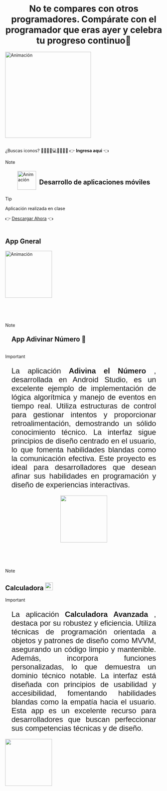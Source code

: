 <h1 style="text-align: center;"> No te compares con otros programadores. Compárate con el programador que eras ayer y celebra tu progreso continuo🥇</h1>	


 <img src="https://github.com/user-attachments/assets/9013b96f-e8a1-4aec-9d00-dc4cab1c460b" alt="Animación" height="275" />
 <br><br>

<p style="font-size:1.5 rem;">¿Buscas iconos? 💙📁🔧🔑💻🎁💾🎉💀   👉 <b><a href="https://gist.github.com/rxaviers/7360908" style="text-decoration: none;">
 Ingresa aqui</a></b> 👈</p>

>[!NOTE]
> <div style="display: flex; align-items: center; justify-content: center;"> <img src="https://github.com/user-attachments/assets/b37e5a1a-cbe4-4991-bf5d-ace902a5da9d" alt="Animación" width="60" /> <h2 style="margin-left: 10px;"> Desarrollo de aplicaciones móviles</h2></div>

>[!TIP]
><p>Aplicación realizada en clase </p>
>👉 <a href="">  Descargar Ahora</a> 👈 
<br>
<h2>App Gneral</h2>
 <img src="https://github.com/user-attachments/assets/58c7e182-10a0-4845-afda-970b46fc72ad" alt="Animación" width="150" />

<br><br><br>

>[!NOTE]
><h2 style= "padding: 10px; margin: 10px;">App Adivinar Número 📱</h2>

<img src="" alt="">


>[!IMPORTANT]
> <p style="text-align: justify; margin: 10px; padding: 10px; font-size: 1.5rem; font-family: 'Gill Sans', 'Gill Sans MT', Calibri, 'Trebuchet MS', sans-serif;">La aplicación <strong>Adivina el Número</strong> , desarrollada en Android Studio, es un excelente ejemplo de implementación de lógica algorítmica y manejo de eventos en tiempo real. Utiliza estructuras de control para gestionar intentos y proporcionar retroalimentación, demostrando un sólido conocimiento técnico. La interfaz sigue principios de diseño centrado en el usuario, lo que fomenta habilidades blandas como la comunicación efectiva. Este proyecto es ideal para desarrolladores que desean afinar sus habilidades en programación y diseño de experiencias interactivas.</p>
 <div style="display: flex; justify-content: center; gap: 1rem; width: 90%; margin: 0 auto;">
    <img src="https://github.com/DarwinChamba/AplicacionesEnClase/blob/master/app/src/main/res/drawable/WhatsApp%20Image%202024-12-05%20at%202.16.31%20PM.jpeg?raw=true" width="150" >
 
</div>
<br><br><br><br>

>[!NOTE]
><h2 >Calculadora  <img src="https://github.com/DarwinChamba/AplicacionesEnClase/blob/master/imagenes/img_calculadora.png?raw=true" width=25> </h2>

>[!IMPORTANT]
> <p style="text-align: justify; margin: 10px; padding: 10px; font-size: 1.5rem; font-family: 'Gill Sans', 'Gill Sans MT', Calibri, 'Trebuchet MS', sans-serif;">La aplicación <strong>Calculadora Avanzada</strong> , destaca por su robustez y eficiencia. Utiliza técnicas de programación orientada a objetos y patrones de diseño como MVVM, asegurando un código limpio y mantenible. Además, incorpora  funciones personalizadas, lo que demuestra un dominio técnico notable. La interfaz está diseñada con principios de usabilidad y accesibilidad, fomentando habilidades blandas como la empatía hacia el usuario. Esta app es un excelente recurso para desarrolladores que buscan perfeccionar sus competencias técnicas y de diseño.</p>

<img src="https://github.com/DarwinChamba/AplicacionesEnClase/blob/master/app/src/main/res/drawable/img_calculadora_app.jpeg?raw=true" alt="" width=150>


 

